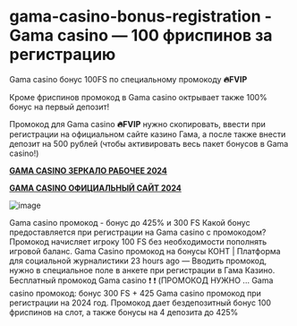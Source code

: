 # gama-casino-bonus-registration - Gama casino — 100 фриспинов за регистрацию

Gama casino бонус 100FS по специальному промокоду **🔥FVIP**

Кроме фриспинов промокод в Gama casino октрывает также 100% бонус на первый депозит!

Промокод для Gama casino  **🔥FVIP** нужно скопировать, ввести при регистрации на официальном сайте казино Гама, а после также внести депозит на 500 рублей (чтобы активировать весь пакет бонусов в Gama casino!)

**[GAMA CASINO ЗЕРКАЛО РАБОЧЕЕ 2024](https://linksc.ru/gama_fvip)**

**[GAMA CASINO ОФИЦИАЛЬНЫЙ САЙТ 2024](https://linksc.ru/gama_fvip)**


![image](https://github.com/user-attachments/assets/d37b47f3-53ae-4532-959f-41e013f88bd5)


Gama casino промокод - бонус до 425% и 300 FS Какой бонус предоставляется при регистрации на Gama casino с промокодом? Промокод начисляет игроку 100 FS без необходимости пополнять игровой баланс. Gama Casino промокод на бонусы КОНТ | Платформа для социальной журналистики 23 hours ago — Вводить промокод, нужно в специальное поле в анкете при регистрации в Гама Казино. Бесплатный промокод Gama casino ❗️  ❗️ (ПРОМОКОД НУЖНО ... Gama casino промокод: бонус 300 FS + 425 Gama casino промокод при регистрации на 2024 год. Промокод дает бездепозитный бонус 100 фриспинов на слот, а также бонусы на 4 депозита до 425%
